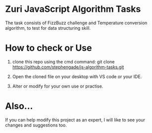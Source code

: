 # Zuri JavaScript Algorithm Tasks

The task consists of FizzBuzz challenge and Temperature conversion algorithm, to test for data structuring skill.

# How to check or Use

1. clone this repo using the cmd command: git clone https://github.com/stephengade/js-algorithm-tasks.git

2. Open the cloned file on your desktop with VS code or your IDE.

3. Alter or modify for your own use or practise.

# Also...

If you can help modify this project as an expert, I will like to see your changes and suggestions too.

